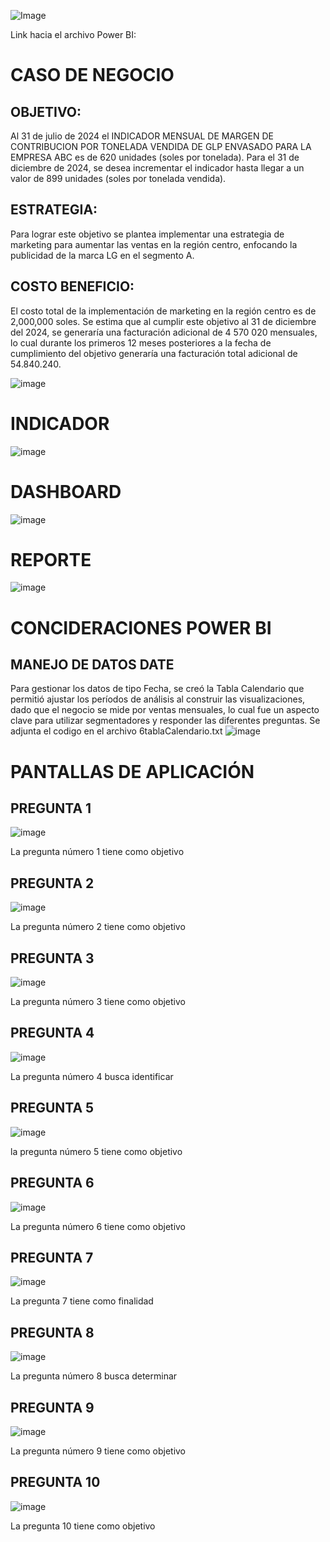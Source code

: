 ![Image](https://github.com/JorgRodriguez/Proyecto-Power-BI-PUCP/blob/main/Imagenes/1Inicio.png)

Link hacia el archivo Power BI:

# **CASO DE NEGOCIO**

## **OBJETIVO:** 
Al 31 de julio de 2024 el INDICADOR MENSUAL DE MARGEN DE CONTRIBUCION POR TONELADA VENDIDA DE GLP ENVASADO PARA LA EMPRESA  ABC es de 620 unidades (soles por tonelada). Para el 31 de diciembre de 2024, se desea incrementar el indicador hasta llegar a un valor de 899 unidades (soles por tonelada vendida).

## **ESTRATEGIA:** 
Para lograr este objetivo se plantea implementar una estrategia de marketing para aumentar las ventas en la región centro, enfocando la publicidad de la marca LG en el segmento A.

## **COSTO BENEFICIO:** 
El costo total de la implementación de marketing en la región centro es de 2,000,000 soles. Se estima que al cumplir este objetivo al 31 de diciembre del 2024, se generaría una facturación adicional de 4 570 020 mensuales, lo cual durante los primeros 12 meses posteriores a la fecha de cumplimiento del objetivo generaría una facturación total adicional de 54.840.240.

![image](https://github.com/JorgRodriguez/Proyecto-Power-BI-PUCP/blob/main/Imagenes/2CasoNegocio.png)

# **INDICADOR**
![image](https://github.com/JorgRodriguez/Proyecto-Power-BI-PUCP/blob/main/Imagenes/3Indicadores.png)

# **DASHBOARD**
![image](https://github.com/JorgRodriguez/Proyecto-Power-BI-PUCP/blob/main/Imagenes/4Dashboard.png)

# **REPORTE**
![image](https://github.com/JorgRodriguez/Proyecto-Power-BI-PUCP/blob/main/Imagenes/5Reporte.png)

# **CONCIDERACIONES POWER BI**

## **MANEJO DE DATOS DATE** 
Para gestionar los datos de tipo Fecha, se creó la Tabla Calendario que permitió ajustar los períodos de análisis al construir las visualizaciones, dado que el negocio se mide por ventas mensuales, lo cual fue un aspecto clave para utilizar segmentadores y responder las diferentes preguntas. Se adjunta el codigo en el archivo 6tablaCalendario.txt
![image](https://github.com/JorgRodriguez/Proyecto-Power-BI-PUCP/blob/main/Imagenes/6tablaCalendario.png)

# **PANTALLAS DE APLICACIÓN**

## **PREGUNTA 1** 
![image](https://github.com/JorgRodriguez/Proyecto-Power-BI-PUCP/blob/main/Imagenes/Reporte1.png)

La pregunta número 1 tiene como objetivo 

## **PREGUNTA 2** 
![image](https://github.com/JorgRodriguez/Proyecto-Power-BI-PUCP/blob/main/Imagenes/Reporte2.png)

La pregunta número 2 tiene como objetivo 

## **PREGUNTA 3** 
![image](https://github.com/JorgRodriguez/Proyecto-Power-BI-PUCP/blob/main/Imagenes/Reporte3.png)

La pregunta número 3 tiene como objetivo 
 
## **PREGUNTA 4** 
![image](https://github.com/JorgRodriguez/Proyecto-Power-BI-PUCP/blob/main/Imagenes/Reporte4.png)

La pregunta número 4 busca identificar 

## **PREGUNTA 5** 
![image](https://github.com/JorgRodriguez/Proyecto-Power-BI-PUCP/blob/main/Imagenes/Reporte5.png)

la pregunta número 5 tiene como objetivo 

## **PREGUNTA 6** 
![image](https://github.com/JorgRodriguez/Proyecto-Power-BI-PUCP/blob/main/Imagenes/Reporte6.png)

La pregunta número 6 tiene como objetivo 

## **PREGUNTA 7** 
![image](https://github.com/JorgRodriguez/Proyecto-Power-BI-PUCP/blob/main/Imagenes/Reporte7.png)

La pregunta 7 tiene como finalidad 

## **PREGUNTA 8** 
![image](https://github.com/JorgRodriguez/Proyecto-Power-BI-PUCP/blob/main/Imagenes/Reporte8.png)

La pregunta número 8 busca determinar 

## **PREGUNTA 9** 
![image](https://github.com/JorgRodriguez/Proyecto-Power-BI-PUCP/blob/main/Imagenes/Reporte9.png)

La pregunta número 9 tiene como objetivo 

## **PREGUNTA 10** 
![image](https://github.com/JorgRodriguez/Proyecto-Power-BI-PUCP/blob/main/Imagenes/Reporte10.png)

La pregunta 10 tiene como objetivo 
